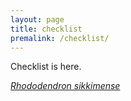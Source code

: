 ```yaml
---
layout: page
title: checklist
premalink: /checklist/
---
```

Checklist is here.

[_Rhododendron sikkimense_](checklist/rhododendron_sikkimense.d.k.pradhan.md)
